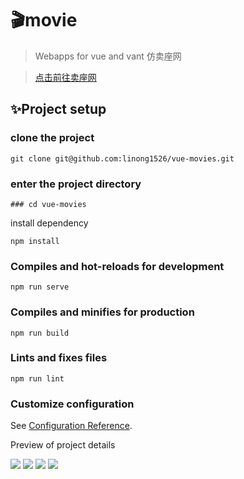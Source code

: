 #  🎬movie
> Webapps for vue and vant 仿卖座网

> [点击前往卖座网](https://m.maizuo.com/v5/#/films/nowPlaying)
## ✨Project setup
### clone the project
```
git clone git@github.com:linong1526/vue-movies.git
```
### enter the project directory
```
### cd vue-movies
```
install dependency
```
npm install
```

### Compiles and hot-reloads for development
```
npm run serve
```

### Compiles and minifies for production
```
npm run build
```

### Lints and fixes files
```
npm run lint
```

### Customize configuration
See [Configuration Reference](https://cli.vuejs.org/config/).


Preview of project details

![](https://i0.hdslb.com/bfs/album/0f610619b45b4a2ce367d600a8e9d32667dc325c.png)
![](https://i0.hdslb.com/bfs/album/ae7f94e480aee58fc5b1900df0dcea55c78637d1.png)
![](https://i0.hdslb.com/bfs/album/d81af4ce72fd3457b66420c55de88e55c38a4916.png)
![](https://i0.hdslb.com/bfs/album/edc9ea6afcee4dcde7e2570bf632d88f73151334.png)